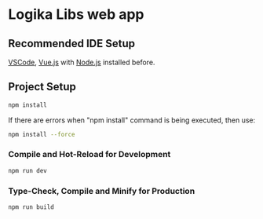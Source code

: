 # Logika Libs web app

## Recommended IDE Setup

[VSCode](https://code.visualstudio.com/), [Vue.js](https://vuejs.org/guide/quick-start.html) with [Node.js](https://nodejs.org/en/download) installed before.

## Project Setup

```sh
npm install
```

If there are errors when "npm install" command is being executed, then use:
```sh
npm install --force
```

### Compile and Hot-Reload for Development

```sh
npm run dev
```

### Type-Check, Compile and Minify for Production

```sh
npm run build
```
